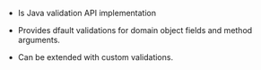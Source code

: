 - Is Java validation API implementation 

- Provides dfault validations for domain object fields and method arguments.

- Can be extended with custom validations.
